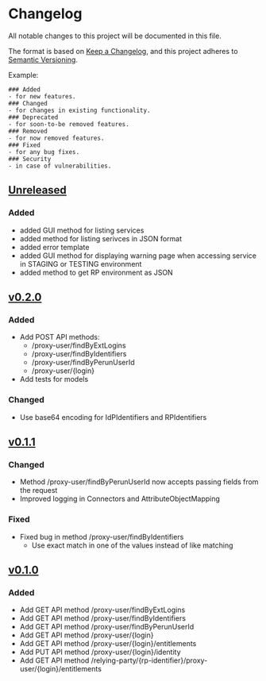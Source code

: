 # Changelog
All notable changes to this project will be documented in this file.

The format is based on [Keep a Changelog](https://keepachangelog.com/en/1.0.0/),
and this project adheres to [Semantic Versioning](https://semver.org/spec/v2.0.0.html).

Example:
```
### Added
- for new features.
### Changed
- for changes in existing functionality.
### Deprecated
- for soon-to-be removed features.
### Removed
- for now removed features.
### Fixed
- for any bug fixes.
### Security
- in case of vulnerabilities.
```

## [Unreleased]
### Added
- added GUI method for listing services
- added method for listing serivces in JSON format
- added error template
- added GUI method for displaying warning page when accessing service in STAGING or TESTING environment
- added method to get RP environment as JSON

## [v0.2.0]
### Added
- Add POST API methods:
    - /proxy-user/findByExtLogins
    - /proxy-user/findByIdentifiers
    - /proxy-user/findByPerunUserId
    - /proxy-user/{login}
- Add tests for models

### Changed
- Use base64 encoding for  IdPIdentifiers and RPIdentifiers

## [v0.1.1]
### Changed
- Method /proxy-user/findByPerunUserId now accepts passing fields from the request
- Improved logging in Connectors and AttributeObjectMapping

### Fixed
- Fixed bug in method /proxy-user/findByIdentifiers
    - Use exact match in one of the values instead of like
      matching

## [v0.1.0]
### Added
- Add GET API method /proxy-user/findByExtLogins
- Add GET API method /proxy-user/findByIdentifiers
- Add GET API method /proxy-user/findByPerunUserId
- Add GET API method /proxy-user/{login}
- Add GET API method /proxy-user/{login}/entitlements
- Add PUT API method /proxy-user/{login}/identity
- Add GET API method /relying-party/{rp-identifier}/proxy-user/{login}/entitlements

[v0.2.0]: https://github.com/CESNET/perun-proxy-api/commits/tree/v0.2.0
[v0.1.1]: https://github.com/CESNET/perun-proxy-api/commits/tree/v0.1.1
[v0.1.0]: https://github.com/CESNET/perun-proxy-api/commits/tree/v0.1.0
[Unreleased]: https://github.com/CESNET/perun-proxy-api/commits/master